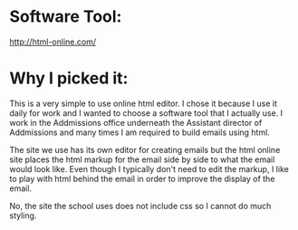 # Software Tool:

http://html-online.com/

# Why I picked it:

This is a very simple to use online html editor. I chose it because I use it daily for work and I wanted to choose a software tool that I actually use. I work in the Addmissions office underneath the Assistant director of Addmissions and many times I am required to build emails using html. 

The site we use has its own editor for creating emails but the html online site places the html markup for the email side by side to what the email would look like. Even though I typically don't need to edit the markup, I like to play with html behind the email in order to improve the display of the email.

No, the site the school uses does not include css so I cannot do much styling.
